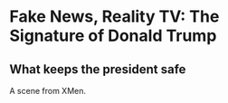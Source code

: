 # Fake News, Reality TV: The Signature of Donald Trump



## What keeps the president safe

A scene from XMen.
